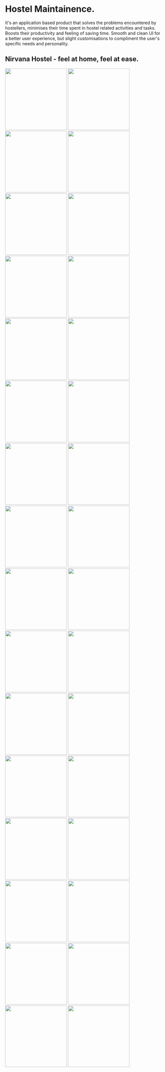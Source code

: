 # Hostel Maintainence.
It's an application based product that solves the problems encountered by hostellers, minimises their time spent in hostel related activities and tasks.
Boosts their productivity and feeling of saving time. Smooth and clean UI for a better user experience, but
slight customisations to compliment the user's specific needs and personality.
## Nirvana Hostel - feel at home, feel at ease.



<img src="https://user-images.githubusercontent.com/76335499/128033852-8eb46f7d-a18b-4733-a9d4-d4df352085fe.jpg" width="200" />        <img src="https://user-images.githubusercontent.com/76335499/128033868-bfc8f093-0fd7-49ec-a25d-c4c2187c8d90.jpg" width="200" />        <img src="https://user-images.githubusercontent.com/76335499/128033872-5b4bb978-3fd7-4f67-94b9-d239996c2a26.jpg" width="200" />        <img src="https://user-images.githubusercontent.com/76335499/128033876-e5315d39-6101-4ebc-ad08-dec5bf0c9a2d.jpg" width="200" />        <img src="https://user-images.githubusercontent.com/76335499/128033880-f2e298e1-1b36-4a4c-ab4a-eda0f5e59cac.jpg" width="200" />        <img src="https://user-images.githubusercontent.com/76335499/128033883-a90eba94-ebb6-4b91-b998-db344ad9d0fa.jpg" width="200" />        <img src="https://user-images.githubusercontent.com/76335499/128033887-0397aaed-23ac-4ffa-a17a-04a15f43faef.jpg" width="200" />               <img src="https://user-images.githubusercontent.com/76335499/128033912-4818592a-92b6-405d-b9ae-b04699692d9a.jpg" width="200" />        <img src="https://user-images.githubusercontent.com/76335499/128033916-09b63f11-2039-4015-b872-7c9d2f46215e.jpg" width="200" />        <img src="https://user-images.githubusercontent.com/76335499/128033920-2db4d54a-931d-44cc-ac5e-93ae72474fe1.jpg" width="200" />        <img src="https://user-images.githubusercontent.com/76335499/128033925-0d6229a0-6664-4bf1-95d7-d049c19ad002.jpg" width="200" />        <img src="https://user-images.githubusercontent.com/76335499/128033930-6d651306-2572-4342-9418-e20ec7d710bf.jpg" width="200" />        <img src="https://user-images.githubusercontent.com/76335499/128033935-b8377348-fbf9-4201-a16e-a41ce9e27c9f.jpg" width="200" />        <img src="https://user-images.githubusercontent.com/76335499/128033939-752580f6-6852-4dc9-af15-0c233ae55f2d.jpg" width="200" />        <img src="https://user-images.githubusercontent.com/76335499/128033952-d9d5a093-e343-41a6-a040-a941abcbbd9f.jpg" width="200" />        <img src="https://user-images.githubusercontent.com/76335499/128033956-70b95e80-24a7-4f2b-a972-cc95ba35b5e1.jpg" width="200" />        <img src="https://user-images.githubusercontent.com/76335499/128033960-6a550597-2fa3-4495-8750-0e7c64f713f7.jpg" width="200" />        <img src="https://user-images.githubusercontent.com/76335499/128033964-49ee8996-68cc-4e94-adc1-d31026960eb2.jpg" width="200" />        <img src="https://user-images.githubusercontent.com/76335499/128033967-cbffae90-1210-4ce9-9256-defb32677947.jpg" width="200" />        <img src="https://user-images.githubusercontent.com/76335499/128033996-284d1ce8-fc93-4fbb-aa96-3fcd4d65e235.jpg" width="200" />        <img src="https://user-images.githubusercontent.com/76335499/128033999-b6b714fd-3964-4a10-b3ee-b52b84ca6e5c.jpg" width="200" />              <img src="https://user-images.githubusercontent.com/76335499/128034022-17c526b1-9bf8-4a2e-8964-cd558142fb90.jpg" width="200" />        <img src="https://user-images.githubusercontent.com/76335499/128034025-77e397c7-1b70-44aa-b312-91a0f7326e74.jpg" width="200" />        <img src="https://user-images.githubusercontent.com/76335499/128034035-c37c7e21-31fb-43e1-a7fe-c1515231cea1.jpg" width="200" />        <img src="https://user-images.githubusercontent.com/76335499/128034048-58800ab1-6209-4716-80f3-b019eaf0bd0b.jpg" width="200" />        <img src="https://user-images.githubusercontent.com/76335499/128034054-ee641492-6b52-4e98-af19-b2d280bf6b22.jpg" width="200" />        <img src="https://user-images.githubusercontent.com/76335499/128034060-fcf1871b-d2ff-49f5-bf80-a16aec568676.jpg" width="200" />        <img src="https://user-images.githubusercontent.com/76335499/128034076-2008cfd9-b850-4694-8ccc-140586a2a3d1.jpg" width="200" />        <img src="https://user-images.githubusercontent.com/76335499/128034094-e4513848-0ebd-4e8b-b184-7f371e45b665.jpg" width="200" />        <img src="https://user-images.githubusercontent.com/76335499/128034102-ee26f64f-0f20-44a7-b31b-5d4a382ccd70.jpg" width="200" />        <img src="https://user-images.githubusercontent.com/76335499/128034117-cf40c8bf-74fc-4d4f-817b-8bd0706dfc6b.jpg" width="200" />        <img src="https://user-images.githubusercontent.com/76335499/128034129-9e36b1e2-4af6-4253-a21a-a0b01832b91e.jpg" width="200" />             
